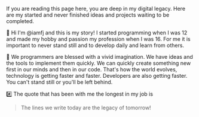 If you are reading this page here, you are deep in my digital legacy. Here are my started and never finished ideas and projects waiting to be completed.

👋 Hi I'm @iamfj and this is my story! I started programming when I was 12 and made my hobby and passion my profession when I was 16. For me it is important to never stand still and to develop daily and learn from others. 

📓 We programmers are blessed with a vivid imagination. We have ideas and the tools to implement them quickly. We can quickly create something new first in our minds and then in our code. That's how the world evolves, technology is getting faster and faster. Developers are also getting faster. You can't stand still or you'll be left behind.

#️⃣ The quote that has been with me the longest in my job is
> The lines we write today are the legacy of tomorrow!

<!---
iamfj/iamfj is a ✨ special ✨ repository because its `README.md` (this file) appears on your GitHub profile.
You can click the Preview link to take a look at your changes.
--->
